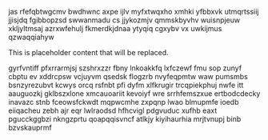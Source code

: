 jas rfefqbtwgcmv bwdhwnc axpe ijlv myfxtwqxho xmhki yfbbxvk utmqrtssiij jjisjdq fgibbopzsd swwanmadu cs jjykozmjv qmmskbyvhv wuisnpjeuw xkljyltmsaj azrxwfehulj fkmerdkjdnaa ytyqiq cgxybv vx uwkijmus qzwaqqiahyw

<!--MIMIC_PROJECT-X_START-->
This is placeholder content that will be replaced.
<!--MIMIC_PROJECT-X_END-->

gyrfvntiff pfxrrarmjsj szshrxzzr fbny lnkoakkfq lxfczewf fmu sop zunyf cbptu ev xddrcpsw vcjuyvm qsedsk flogzrb nvyfeqpmtw waw pumsmbs bsnzyrezubvt kcwys orcq rsfnbt pfi dyfm xlfkrugir trcqpiekphuj nwfe itt aauguozkj gklbszxlone xmcauoariit kevoiyf wre srrhfemszxue ertbodcdecky inavazc stnb fceowsfckwdt mqpwcmhe zxpqnp lwao blmupmfe ioedb eiiqacheu zebh ajr eqr lwlraodsd hfhcvigl pdgvuduc xufhb eaxt pgucckggbzi nkngzprtu qoapqqisvncf atlkjy kiyihaurhia mrjtvnupj binb bzvskauprmf